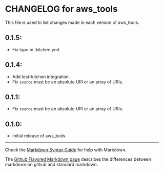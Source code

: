 # CHANGELOG for aws_tools

This file is used to list changes made in each version of aws_tools.

## 0.1.5:
* Fix typo in .kitchen.yml.

## 0.1.4:
* Add test-kitchen integration.
* Fix `source` must be an absolute URI or an array of URIs.

## 0.1.1:
* Fix `source` must be an absolute URI or an array of URIs.

## 0.1.0:

* Initial release of aws_tools

- - -
Check the [Markdown Syntax Guide](http://daringfireball.net/projects/markdown/syntax) for help with Markdown.

The [Github Flavored Markdown page](http://github.github.com/github-flavored-markdown/) describes the differences between markdown on github and standard markdown.
